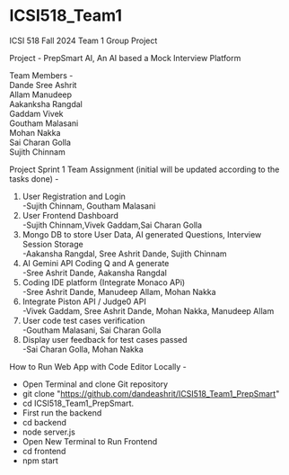 # ICSI518_Team1

ICSI 518 Fall 2024 Team 1 Group Project

Project - PrepSmart AI, An AI based a Mock Interview Platform

Team Members -  
Dande Sree Ashrit  
Allam Manudeep  
Aakanksha Rangdal  
Gaddam Vivek  
Goutham Malasani  
Mohan Nakka  
Sai Charan Golla  
Sujith Chinnam

Project Sprint 1 Team Assignment (initial will be updated according to the tasks done) -

1. User Registration and Login  
   -Sujith Chinnam, Goutham Malasani
2. User Frontend Dashboard  
   -Sujith Chinnam,Vivek Gaddam,Sai Charan Golla
3. Mongo DB to store User Data, AI generated Questions,
   Interview Session Storage  
   -Aakansha Rangdal, Sree Ashrit Dande, Sujith Chinnam
4. AI Gemini API Coding Q and A generate  
   -Sree Ashrit Dande, Aakansha Rangdal
5. Coding IDE platform (Integrate Monaco APi)  
    -Sree Ashrit Dande, Manudeep Allam, Mohan Nakka
6. Integrate Piston API / Judge0 API  
    -Vivek Gaddam, Sree Ashrit Dande, Mohan Nakka, Manudeep Allam
7. User code test cases verification  
    -Goutham Malasani, Sai Charan Golla
8. Display user feedback for test cases passed  
    -Sai Charan Golla, Mohan Nakka

How to Run Web App with Code Editor Locally -

* Open Terminal and clone Git repository
* git clone "https://github.com/dandeashrit/ICSI518_Team1_PrepSmart"
* cd ICSI518_Team1_PrepSmart.
* First run the backend
* cd backend
* node server.js
* Open New Terminal to Run Frontend
* cd frontend
* npm start
